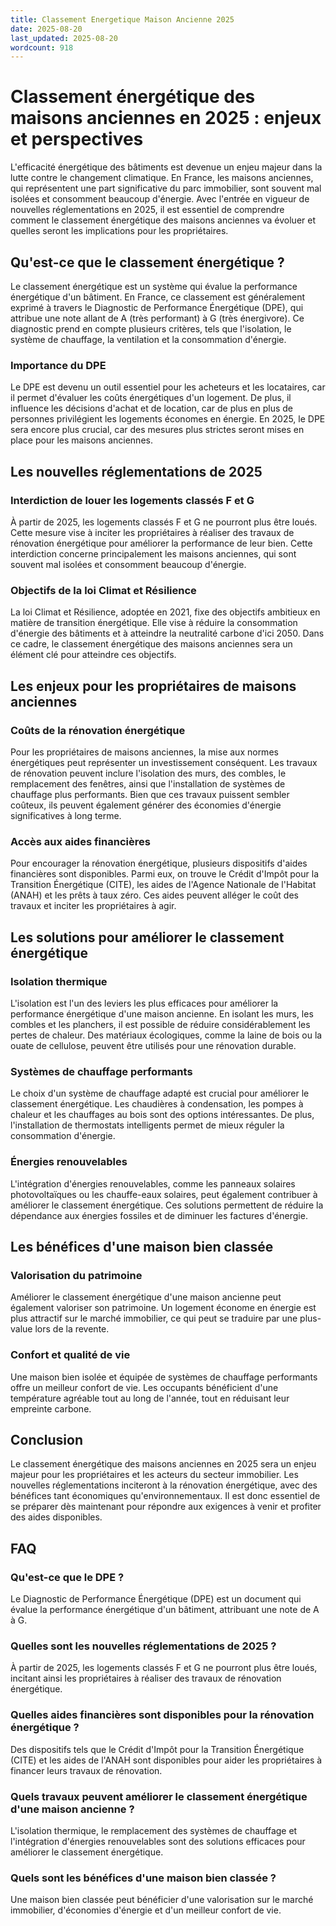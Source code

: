 ```yaml
---
title: Classement Energetique Maison Ancienne 2025
date: 2025-08-20
last_updated: 2025-08-20
wordcount: 918
---
```


# Classement énergétique des maisons anciennes en 2025 : enjeux et perspectives

L'efficacité énergétique des bâtiments est devenue un enjeu majeur dans la lutte contre le changement climatique. En France, les maisons anciennes, qui représentent une part significative du parc immobilier, sont souvent mal isolées et consomment beaucoup d'énergie. Avec l'entrée en vigueur de nouvelles réglementations en 2025, il est essentiel de comprendre comment le classement énergétique des maisons anciennes va évoluer et quelles seront les implications pour les propriétaires.

## Qu'est-ce que le classement énergétique ?

Le classement énergétique est un système qui évalue la performance énergétique d'un bâtiment. En France, ce classement est généralement exprimé à travers le Diagnostic de Performance Énergétique (DPE), qui attribue une note allant de A (très performant) à G (très énergivore). Ce diagnostic prend en compte plusieurs critères, tels que l'isolation, le système de chauffage, la ventilation et la consommation d'énergie.

### Importance du DPE

Le DPE est devenu un outil essentiel pour les acheteurs et les locataires, car il permet d'évaluer les coûts énergétiques d'un logement. De plus, il influence les décisions d'achat et de location, car de plus en plus de personnes privilégient les logements économes en énergie. En 2025, le DPE sera encore plus crucial, car des mesures plus strictes seront mises en place pour les maisons anciennes.

## Les nouvelles réglementations de 2025

### Interdiction de louer les logements classés F et G

À partir de 2025, les logements classés F et G ne pourront plus être loués. Cette mesure vise à inciter les propriétaires à réaliser des travaux de rénovation énergétique pour améliorer la performance de leur bien. Cette interdiction concerne principalement les maisons anciennes, qui sont souvent mal isolées et consomment beaucoup d'énergie.

### Objectifs de la loi Climat et Résilience

La loi Climat et Résilience, adoptée en 2021, fixe des objectifs ambitieux en matière de transition énergétique. Elle vise à réduire la consommation d'énergie des bâtiments et à atteindre la neutralité carbone d'ici 2050. Dans ce cadre, le classement énergétique des maisons anciennes sera un élément clé pour atteindre ces objectifs.

## Les enjeux pour les propriétaires de maisons anciennes

### Coûts de la rénovation énergétique

Pour les propriétaires de maisons anciennes, la mise aux normes énergétiques peut représenter un investissement conséquent. Les travaux de rénovation peuvent inclure l'isolation des murs, des combles, le remplacement des fenêtres, ainsi que l'installation de systèmes de chauffage plus performants. Bien que ces travaux puissent sembler coûteux, ils peuvent également générer des économies d'énergie significatives à long terme.

### Accès aux aides financières

Pour encourager la rénovation énergétique, plusieurs dispositifs d'aides financières sont disponibles. Parmi eux, on trouve le Crédit d'Impôt pour la Transition Énergétique (CITE), les aides de l'Agence Nationale de l'Habitat (ANAH) et les prêts à taux zéro. Ces aides peuvent alléger le coût des travaux et inciter les propriétaires à agir.

## Les solutions pour améliorer le classement énergétique

### Isolation thermique

L'isolation est l'un des leviers les plus efficaces pour améliorer la performance énergétique d'une maison ancienne. En isolant les murs, les combles et les planchers, il est possible de réduire considérablement les pertes de chaleur. Des matériaux écologiques, comme la laine de bois ou la ouate de cellulose, peuvent être utilisés pour une rénovation durable.

### Systèmes de chauffage performants

Le choix d'un système de chauffage adapté est crucial pour améliorer le classement énergétique. Les chaudières à condensation, les pompes à chaleur et les chauffages au bois sont des options intéressantes. De plus, l'installation de thermostats intelligents permet de mieux réguler la consommation d'énergie.

### Énergies renouvelables

L'intégration d'énergies renouvelables, comme les panneaux solaires photovoltaïques ou les chauffe-eaux solaires, peut également contribuer à améliorer le classement énergétique. Ces solutions permettent de réduire la dépendance aux énergies fossiles et de diminuer les factures d'énergie.

## Les bénéfices d'une maison bien classée

### Valorisation du patrimoine

Améliorer le classement énergétique d'une maison ancienne peut également valoriser son patrimoine. Un logement économe en énergie est plus attractif sur le marché immobilier, ce qui peut se traduire par une plus-value lors de la revente.

### Confort et qualité de vie

Une maison bien isolée et équipée de systèmes de chauffage performants offre un meilleur confort de vie. Les occupants bénéficient d'une température agréable tout au long de l'année, tout en réduisant leur empreinte carbone.

## Conclusion

Le classement énergétique des maisons anciennes en 2025 sera un enjeu majeur pour les propriétaires et les acteurs du secteur immobilier. Les nouvelles réglementations inciteront à la rénovation énergétique, avec des bénéfices tant économiques qu'environnementaux. Il est donc essentiel de se préparer dès maintenant pour répondre aux exigences à venir et profiter des aides disponibles.

## FAQ

### Qu'est-ce que le DPE ?

Le Diagnostic de Performance Énergétique (DPE) est un document qui évalue la performance énergétique d'un bâtiment, attribuant une note de A à G.

### Quelles sont les nouvelles réglementations de 2025 ?

À partir de 2025, les logements classés F et G ne pourront plus être loués, incitant ainsi les propriétaires à réaliser des travaux de rénovation énergétique.

### Quelles aides financières sont disponibles pour la rénovation énergétique ?

Des dispositifs tels que le Crédit d'Impôt pour la Transition Énergétique (CITE) et les aides de l'ANAH sont disponibles pour aider les propriétaires à financer leurs travaux de rénovation.

### Quels travaux peuvent améliorer le classement énergétique d'une maison ancienne ?

L'isolation thermique, le remplacement des systèmes de chauffage et l'intégration d'énergies renouvelables sont des solutions efficaces pour améliorer le classement énergétique.

### Quels sont les bénéfices d'une maison bien classée ?

Une maison bien classée peut bénéficier d'une valorisation sur le marché immobilier, d'économies d'énergie et d'un meilleur confort de vie.